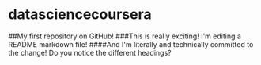 # datasciencecoursera
##My first repository on GitHub!
###This is really exciting! I'm editing a README markdown file! 
####And I'm literally and technically committed to the change!
Do you notice the different headings?
